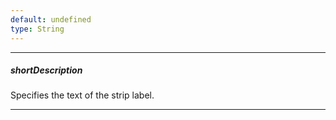 ```yaml
---
default: undefined
type: String
---
```

---
##### shortDescription
Specifies the text of the strip label.

---
